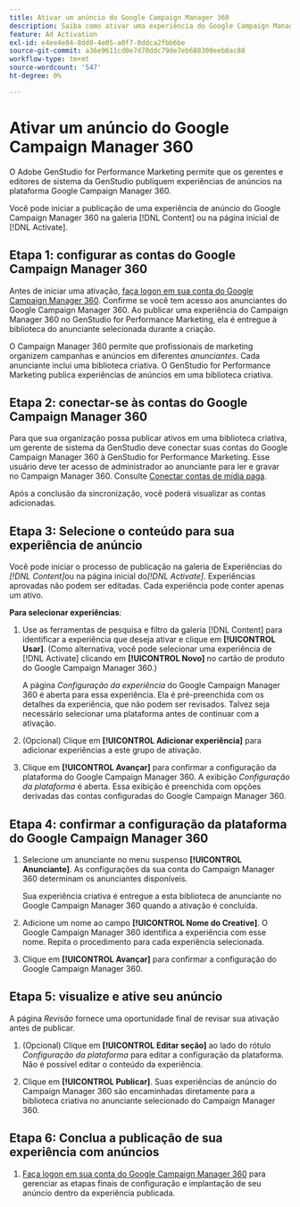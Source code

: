 ```yaml
---
title: Ativar um anúncio do Google Campaign Manager 360
description: Saiba como ativar uma experiência do Google Campaign Manager 360.
feature: Ad Activation
exl-id: e4ee4e04-8dd0-4e05-a0f7-0ddca2fbb6be
source-git-commit: a36e9611cd0e7d70ddc79de7eb688300eeb8ac88
workflow-type: tm+mt
source-wordcount: '547'
ht-degree: 0%

---
```


# Ativar um anúncio do Google Campaign Manager 360

O Adobe GenStudio for Performance Marketing permite que os gerentes e editores de sistema da GenStudio publiquem experiências de anúncios na plataforma Google Campaign Manager 360.

Você pode iniciar a publicação de uma experiência de anúncio do Google Campaign Manager 360 na galeria [!DNL Content] ou na página inicial de [!DNL Activate].

## Etapa 1: configurar as contas do Google Campaign Manager 360

Antes de iniciar uma ativação, [faça logon em sua conta do Google Campaign Manager 360](https://campaignmanager.google.com). Confirme se você tem acesso aos anunciantes do Google Campaign Manager 360. Ao publicar uma experiência do Campaign Manager 360 no GenStudio for Performance Marketing, ela é entregue à biblioteca do anunciante selecionada durante a criação.

O Campaign Manager 360 permite que profissionais de marketing organizem campanhas e anúncios em diferentes _anunciantes_. Cada anunciante inclui uma biblioteca criativa. O GenStudio for Performance Marketing publica experiências de anúncios em uma biblioteca criativa.

## Etapa 2: conectar-se às contas do Google Campaign Manager 360

Para que sua organização possa publicar ativos em uma biblioteca criativa, um gerente de sistema da GenStudio deve conectar suas contas do Google Campaign Manager 360 à GenStudio for Performance Marketing. Esse usuário deve ter acesso de administrador ao anunciante para ler e gravar no Campaign Manager 360. Consulte [Conectar contas de mídia paga](/help/user-guide/connectors/connect-channel.md).

Após a conclusão da sincronização, você poderá visualizar as contas adicionadas.

## Etapa 3: Selecione o conteúdo para sua experiência de anúncio

Você pode iniciar o processo de publicação na galeria de Experiências do _[!DNL Content]_&#x200B;ou na página inicial do&#x200B;_[!DNL Activate]_. Experiências aprovadas não podem ser editadas. Cada experiência pode conter apenas um ativo.

**Para selecionar experiências**:

1. Use as ferramentas de pesquisa e filtro da galeria [!DNL Content] para identificar a experiência que deseja ativar e clique em **[!UICONTROL Usar]**. (Como alternativa, você pode selecionar uma experiência de [!DNL Activate] clicando em **[!UICONTROL Novo]** no cartão de produto do Google Campaign Manager 360.)

   A página _Configuração da experiência_ do Google Campaign Manager 360 é aberta para essa experiência. Ela é pré-preenchida com os detalhes da experiência, que não podem ser revisados. Talvez seja necessário selecionar uma plataforma antes de continuar com a ativação.

1. (Opcional) Clique em **[!UICONTROL Adicionar experiência]** para adicionar experiências a este grupo de ativação.

1. Clique em **[!UICONTROL Avançar]** para confirmar a configuração da plataforma do Google Campaign Manager 360.
A exibição _Configuração da plataforma_ é aberta. Essa exibição é preenchida com opções derivadas das contas configuradas do Google Campaign Manager 360.

## Etapa 4: confirmar a configuração da plataforma do Google Campaign Manager 360

1. Selecione um anunciante no menu suspenso **[!UICONTROL Anunciante]**. As configurações da sua conta do Campaign Manager 360 determinam os anunciantes disponíveis.

   Sua experiência criativa é entregue a esta biblioteca de anunciante no Google Campaign Manager 360 quando a ativação é concluída.

1. Adicione um nome ao campo **[!UICONTROL Nome do Creative]**. O Google Campaign Manager 360 identifica a experiência com esse nome.
Repita o procedimento para cada experiência selecionada.

1. Clique em **[!UICONTROL Avançar]** para confirmar a configuração do Google Campaign Manager 360.

## Etapa 5: visualize e ative seu anúncio

A página _Revisão_ fornece uma oportunidade final de revisar sua ativação antes de publicar.

1. (Opcional) Clique em **[!UICONTROL Editar seção]** ao lado do rótulo _Configuração da plataforma_ para editar a configuração da plataforma. Não é possível editar o conteúdo da experiência.

1. Clique em **[!UICONTROL Publicar]**.
Suas experiências de anúncio do Campaign Manager 360 são encaminhadas diretamente para a biblioteca criativa no anunciante selecionado do Campaign Manager 360.

## Etapa 6: Conclua a publicação de sua experiência com anúncios

1. [Faça logon em sua conta do Google Campaign Manager 360](https://campaignmanager.google.com) para gerenciar as etapas finais de configuração e implantação de seu anúncio dentro da experiência publicada.
